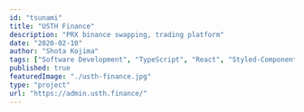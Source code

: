 ```yaml
---
id: "tsunami"
title: "USTH Finance"
description: "PRX binance swapping, trading platform"
date: "2020-02-10"
author: "Shota Kojima"
tags: ["Software Development", "TypeScript", "React", "Styled-Components"]
published: true
featuredImage: "./usth-finance.jpg"
type: "project"
url: "https://admin.usth.finance/"
---
```

